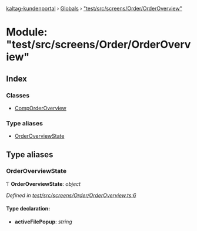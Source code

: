 [kaltag-kundenportal](../README.md) › [Globals](../globals.md) › ["test/src/screens/Order/OrderOverview"](_test_src_screens_order_orderoverview_.md)

# Module: "test/src/screens/Order/OrderOverview"

## Index

### Classes

* [CompOrderOverview](../classes/_test_src_screens_order_orderoverview_.comporderoverview.md)

### Type aliases

* [OrderOverviewState](_test_src_screens_order_orderoverview_.md#orderoverviewstate)

## Type aliases

###  OrderOverviewState

Ƭ **OrderOverviewState**: *object*

*Defined in [test/src/screens/Order/OrderOverview.ts:6](https://github.com/fopsdev/ovl/blob/f9b6194/test/src/screens/Order/OrderOverview.ts#L6)*

#### Type declaration:

* **activeFilePopup**: *string*
